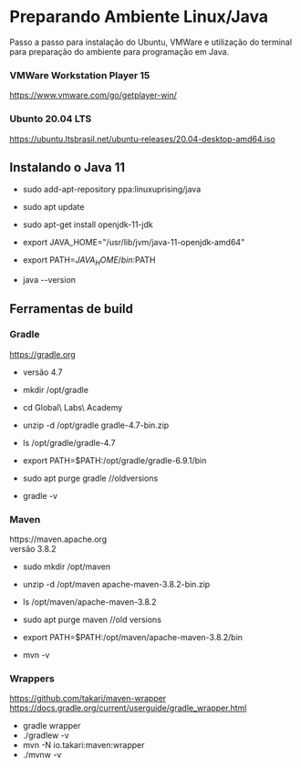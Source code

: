 # Preparando Ambiente Linux/Java
Passo a passo para instalação do Ubuntu, VMWare e utilização do terminal para preparação do ambiente para programação em Java.

### VMWare Workstation Player 15
<https://www.vmware.com/go/getplayer-win/>

### Ubunto 20.04 LTS
https://ubuntu.ltsbrasil.net/ubuntu-releases/20.04-desktop-amd64.iso

## Instalando o Java 11

- sudo add-apt-repository ppa:linuxuprising/java
- sudo apt update
- sudo apt-get install openjdk-11-jdk

- export JAVA_HOME="/usr/lib/jvm/java-11-openjdk-amd64"
- export PATH=$JAVA_HOME/bin:$PATH


- java --version

## Ferramentas de build

### Gradle
https://gradle.org

- versão 4.7

- mkdir /opt/gradle
- cd Global\ Labs\ Academy
- unzip -d /opt/gradle gradle-4.7-bin.zip
- ls /opt/gradle/gradle-4.7
- export PATH=$PATH:/opt/gradle/gradle-6.9.1/bin

- sudo apt purge gradle //oldversions

- gradle -v

### Maven

<p>https://maven.apache.org<br>
versão 3.8.2</p>

- sudo mkdir /opt/maven
- unzip -d /opt/maven apache-maven-3.8.2-bin.zip
- ls /opt/maven/apache-maven-3.8.2
- sudo apt purge maven //old versions
- export PATH=$PATH:/opt/maven/apache-maven-3.8.2/bin

- mvn -v

### Wrappers

https://github.com/takari/maven-wrapper
https://docs.gradle.org/current/userguide/gradle_wrapper.html

- gradle wrapper
- ./gradlew -v
- mvn -N io.takari:maven:wrapper
- ./mvnw -v

